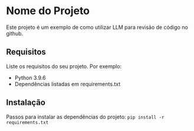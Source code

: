 # Nome do Projeto

Este projeto é um exemplo de como utilizar LLM para revisão de código no github.

## Requisitos
Liste os requisitos do seu projeto. Por exemplo:

- Python 3.9.6
- Dependências listadas em requirements.txt

## Instalação
Passos para instalar as dependências do projeto:
```pip install -r requirements.txt```
